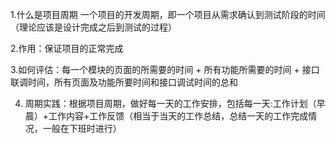 1.什么是项目周期
一个项目的开发周期，即一个项目从需求确认到测试阶段的时间（理论应该是设计完成之后到测试的过程）
	
2.作用：保证项目的正常完成

3.如何评估：每一个模块的页面的所需要的时间 + 所有功能所需要的时间 + 接口联调时间，所有页面及功能所要时间和接口调试时间的总和 

4. 周期实践：根据项目周期，做好每一天的工作安排，包括每一天:工作计划（早晨）+工作内容+工作反馈（相当于当天的工作总结，总结一天的工作完成情况，一般在下班时进行）